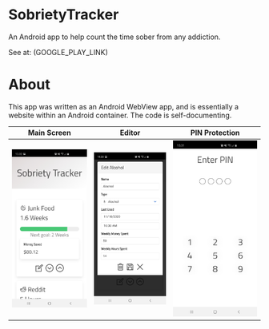 # SobrietyTracker
An Android app to help count the time sober from any addiction.

See at: (GOOGLE_PLAY_LINK)

# About
This app was written as an Android WebView app, and is essentially
a website within an Android container. The code is self-documenting.

Main Screen | Editor | PIN Protection
:---:|:---:|:---:
| ![Main screen](docs/sc-main.jpg) | ![Editor](docs/sc-editor.jpg) | ![PIN Protection](docs/sc-pin.jpg)
